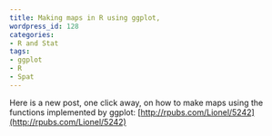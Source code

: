 ```yaml
---
title: Making maps in R using ggplot,
wordpress_id: 128
categories:
- R and Stat
tags:
- ggplot
- R
- Spat
---
```


Here is a new post, one click away, on how to make maps using the functions implemented by ggplot:
[http://rpubs.com/Lionel/5242](http://rpubs.com/Lionel/5242)

